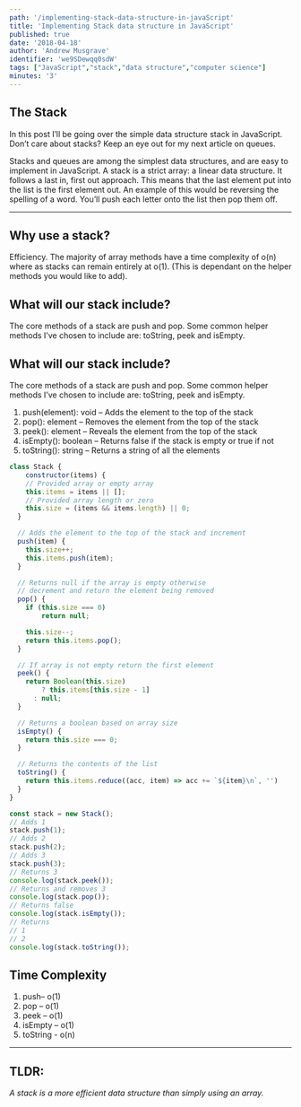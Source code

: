 ```yaml
---
path: '/implementing-stack-data-structure-in-javaScript'
title: 'Implementing Stack data structure in JavaScript'
published: true
date: '2018-04-18'
author: 'Andrew Musgrave'
identifier: 'we9SDewqq0sdW'
tags: ["JavaScript","stack","data structure","computer science"]
minutes: '3'
---
```


## The Stack

In this post I’ll be going over the simple data structure stack in JavaScript.  Don’t care about stacks? Keep an eye out for my next article on queues.

Stacks and queues are among the simplest data structures, and are easy to implement in JavaScript. A stack is a strict array: a linear data structure. It follows a last in, first out approach. This means that the last element put into the list is the first element out. An example of this would be reversing the spelling of a word. You’ll push each letter onto the list then pop them off.

***

## Why use a stack?

Efficiency. The majority of array methods have a time complexity of o(n) where as stacks can remain entirely at o(1). (This is dependant on the helper methods you would like to add).

## What will our stack include?

The core methods of a stack are push and pop. Some common helper methods I’ve chosen to include are: toString, peek and isEmpty.

## What will our stack include?

The core methods of a stack are push and pop. Some common helper methods I’ve chosen to include are: toString, peek and isEmpty.

1. push(element): void – Adds the element to the top of the stack
2. pop(): element – Removes the element from the top of the stack
3. peek(): element – Reveals the element from the top of the stack
4. isEmpty(): boolean – Returns false if the stack is empty or true if not
5. toString(): string – Returns a string of all the elements

```js
class Stack {
	constructor(items) {
  	// Provided array or empty array
  	this.items = items || [];
    // Provided array length or zero
    this.size = (items && items.length) || 0;
  }

  // Adds the element to the top of the stack and increment
  push(item) {
    this.size++;
  	this.items.push(item);
  }

  // Returns null if the array is empty otherwise
  // decrement and return the element being removed
  pop() {
  	if (this.size === 0)
    	return null;

  	this.size--;
    return this.items.pop();
  }

  // If array is not empty return the first element
  peek() {
  	return Boolean(this.size)
    	? this.items[this.size - 1]
      : null;
  }

  // Returns a boolean based on array size
  isEmpty() {
  	return this.size === 0;
  }

  // Returns the contents of the list
  toString() {
  	return this.items.reduce((acc, item) => acc += `${item}\n`, '')
  }
}

const stack = new Stack();
// Adds 1
stack.push(1);
// Adds 2
stack.push(2);
// Adds 3
stack.push(3);
// Returns 3
console.log(stack.peek());
// Returns and removes 3
console.log(stack.pop());
// Returns false
console.log(stack.isEmpty());
// Returns
// 1
// 2
console.log(stack.toString());
```

## Time Complexity
1. push– o(1)
2. pop – o(1)
3. peek – o(1)
4. isEmpty – o(1)
5. toString - o(n)

***

## TLDR:
*A stack is a more efficient data structure than simply using an array.*